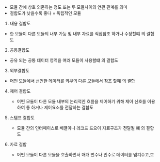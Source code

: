 -  모듈 간에 상호 의존하는 정도 또는 두 모듈사이의 연관 관계를 의미
- 결합도가 낮을수록 좋다  = 독립적인 모듈

 1) 내용 결합도
 -  한 모듈이 다른 모듈의 내부 가능 및  내부 자료를 직접참조 하거나 수정할떄 의 결합도
 2) 공통결합도
-  공유 되는 공통 데이터 영역을 여러 모듈이 사용할떄 의 결합도
 3) 외부결합도
  - 어떤 모듈에서 선언한 데이터를 외부의 다른 모듈에서 참조 할떄 의 결합
 4) 제어 결합도
    - 어떤 모듈이 다른 모듈 내부의 논리적인 흐름을 제어하기 위해 제어 신호를 이용하여 통 하거나 제어요소를 전달하는 결합도
    
 5) 스탬프 결합도
    - 모듈 간의 인터페이스로 배열이나 레코드 드으이 자료구조가 전달될 떄 의 결합도 
 6) 자료 결합
    - 어떤 모듈이 다른 모듈을 호출하면서 매개 변수나 인수로 데이터를 넘겨주고,호



 
